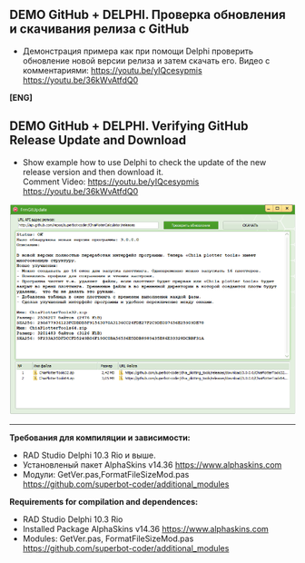 ﻿## DEMO GitHub + DELPHI. Проверка обновления и скачивания релиза с GitHub
- Демонстрация примера как при помощи Delphi проверить обновление новой версии релиза и затем
скачать его. 
Видео с комментариями: https://youtu.be/yIQcesypmis  https://youtu.be/36kWvAtfdQ0

**[ENG]**
## DEMO GitHub + DELPHI. Verifying GitHub Release Update and Download
- Show example how to use Delphi to check the update of the new release version and then
download it.  
Comment Video: https://youtu.be/yIQcesypmis  https://youtu.be/36kWvAtfdQ0


![Screenshot](https://github.com/superbot-coder/demo_update_from_github_delphi/blob/main/ScreenShot-01.PNG "")

 ---
**Требования для компиляции и зависимости:**
- RAD Studio Delphi 10.3 Rio и выше.
- Установленый пакет AlphaSkins v14.36 https://www.alphaskins.com 
- Модули: GetVer.pas,FormatFileSizeMod.pas https://github.com/superbot-coder/additional_modules 

**Requirements for compilation and dependences:**
- RAD Studio Delphi 10.3 Rio
- Installed Package AlphaSkins v14.36 https://www.alphaskins.com
- Modules: GetVer.pas, FormatFileSizeMod.pas  https://github.com/superbot-coder/additional_modules  